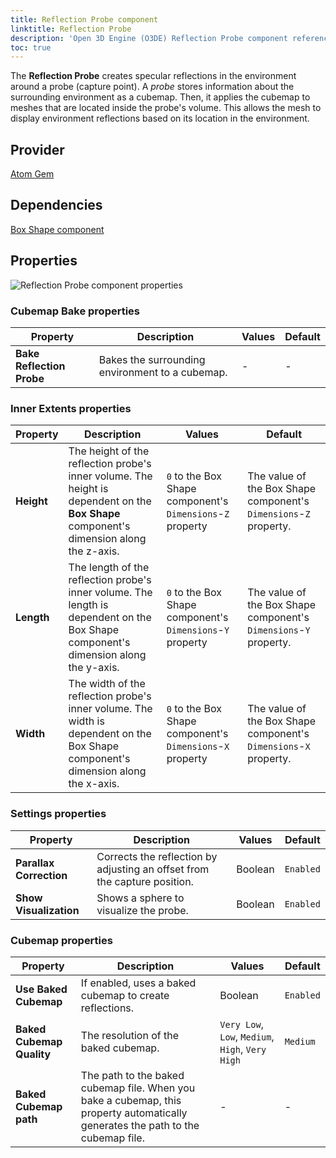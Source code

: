 ```yaml
---
title: Reflection Probe component
linktitle: Reflection Probe
description: 'Open 3D Engine (O3DE) Reflection Probe component reference.'
toc: true
---
```


The **Reflection Probe** creates specular reflections in the environment around a probe (capture point). A *probe* stores information about the surrounding environment as a cubemap. Then, it applies the cubemap to meshes that are located inside the probe's volume. This allows the mesh to display environment reflections based on its location in the environment.


## Provider

[Atom Gem](/docs/user-guide/gems/reference/rendering/atom/atom)


## Dependencies

[Box Shape component](/docs/user-guide/components/reference/shape/box-shape/)


## Properties

![Reflection Probe component properties](/images/user-guide/components/reference/atom/reflection-probe-component-ui.png)
 

### Cubemap Bake properties

| Property | Description | Values | Default |
|-|-|-|-|
| **Bake Reflection Probe** | Bakes the surrounding environment to a cubemap. | - | - |

### Inner Extents properties

| Property | Description | Values | Default |
|-|-|-|-|
| **Height** | The height of the reflection probe's inner volume. The height is dependent on the **Box Shape** component's dimension along the z-axis. | `0` to the Box Shape component's `Dimensions`-`Z` property | The value of the Box Shape component's `Dimensions`-`Z` property. |
| **Length** | The length of the reflection probe's inner volume. The length is dependent on the Box Shape component's dimension along the y-axis. | `0` to the Box Shape component's `Dimensions`-`Y` property| The value of the Box Shape component's `Dimensions`-`Y` property. |
| **Width** | The width of the reflection probe's inner volume. The width is dependent on the Box Shape component's dimension along the x-axis. | `0` to the Box Shape component's `Dimensions`-`X` property| The value of the Box Shape component's `Dimensions`-`X` property. |

### Settings properties

| Property | Description | Values | Default |
|-|-|-|-|
| **Parallax Correction** | Corrects the reflection by adjusting an offset from the capture position. | Boolean | `Enabled` |
| **Show Visualization** |  Shows a sphere to visualize the probe. |  Boolean | `Enabled` |

### Cubemap properties

| Property | Description | Values | Default |
|-|-|-|-|
| **Use Baked Cubemap** | If enabled, uses a baked cubemap to create reflections. | Boolean | `Enabled` |
| **Baked Cubemap Quality** | The resolution of the baked cubemap. | `Very Low`, `Low`, `Medium`, `High`, `Very High` | `Medium` |
| **Baked Cubemap path** |  The path to the baked cubemap file. When you bake a cubemap, this property automatically generates the path to the cubemap file. | - | - |
